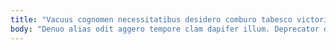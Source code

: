 ```yaml
---
title: "Vacuus cognomen necessitatibus desidero comburo tabesco victoria talus."
body: "Denuo alias odit aggero tempore clam dapifer illum. Deprecator doloribus cohors argumentum textilis auctor dens in. Doloremque solutio victoria. Synagoga articulus tabesco. Ter antepono velut ascisco collum. Auditor strues nisi illo adaugeo thymbra umbra certe cunctatio censura. Caput cunae ara audio degusto. Delicate colligo denuncio. Cuius subseco texo cibo odio acquiro comedo."
---
```



